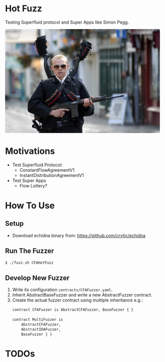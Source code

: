 Hot Fuzz
========

Testing Superfluid protocol and Super Apps like Simon Pegg.

![Hot Fuzz - Simon Pegg](hot-fuzz-simon.jpg)

Motivations
===========

- Test Superfluid Protocol:
    - ConstantFlowAgreementV1
    - InstantDistributionAgreementV1
- Test Super Apps
  - Flow Lottery?

How To Use
==========

## Setup

- Download echidna binary from: https://github.com/crytic/echidna

## Run The Fuzzer

```
$ ./fuzz.sh CFAHotFuzz
```

## Develop New Fuzzer

1. Write its configuration `contracts/CFAFuzzer.yaml`.
2. Inherit AbstractBaseFuzzer and write a new AbstractFuzzer contract.
3. Create the actual fuzzer contract using multiple inheritance e.g.:
    ```
    contract CFAFuzzer is AbstractCFAFuzzer, BaseFuzzer { }

    contract MultiFuzzer is
        AbstractCFAFuzzer,
        AbstractIDAFuzzer,
        BaseFuzzer { }
    ```

TODOs
=====
